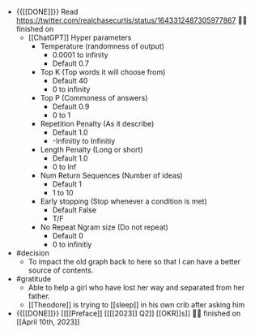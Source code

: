 - {{[[DONE]]}}  Read https://twitter.com/realchasecurtis/status/1643312487305977867 👏🏼 finished on 
    - [[ChatGPT]] Hyper parameters
        - Temperature (randomness of output)
            - 0.0001 to infinity
            - Default 0.7
        - Top K (Top words it will choose from)
            - Default 40
            - 0 to infinity
        - Top P (Commoness of answers)
            - Default 0.9
            - 0 to 1
        - Repetition Penalty (As it describe)
            - Default 1.0
            - -Infinitiy to Infinitiy
        - Length Penalty (Long or short)
            - Default 1.0
            - 0 to Inf
        - Num Return Sequences (Number of ideas)
            - Default 1
            - 1 to 10
        - Early stopping (Stop whenever a condition is met)
            - Default False
            - T/F
        - No Repeat Ngram size (Do not repeat)
            - Default 0
            - 0 to infinitiy
- #decision
    - To impact the old graph back to here so that I can have a better source of contents.
- #gratitude
    - Able to help a girl who have lost her way and separated from her father.
    - [[Theodore]] is trying to [[sleep]] in his own crib after asking him
- {{[[DONE]]}}  [[[[Preface]] [[[[2023]] Q2]] [[OKR]]s]] 👏🏼 finished on [[April 10th, 2023]]
